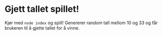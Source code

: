 # Gjett tallet spillet!
Kjør med `node index` og spill! Genererer random tall mellom 10 og 33 og får brukeren til å gjette tallet for å vinne. 